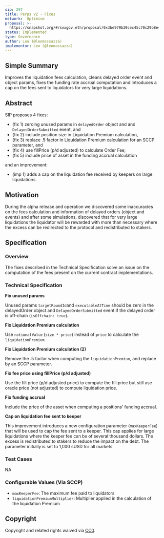 ```yaml
---
sip: 297
title: Perps V2 - Fixes
network:  Optimism
proposal: >- 
  https://snapshot.org/#/snxgov.eth/proposal/0x3be979b39cec45c70c29b8e41a4178dd74c7ce5fee536a18c1d0c3418ec89bff
status: Implemented
type: Governance
author: Leo (@leomassazza)
implementor: Leo (@leomassazza)
---
```


## Simple Summary

<!--"If you can't explain it simply, you don't understand it well enough." Simply describe the outcome the proposed changes intends to achieve. This should be non-technical and accessible to a casual community member.-->

Improves the liquidation fees calculation, cleans delayed order event and object params, fixes the funding rate accrual computation and introduces a cap on the fees sent to liquidators for very large liquidations.

## Abstract

<!--A short (~200 word) description of the proposed change, the abstract should clearly describe the proposed change. This is what *will* be done if the SIP is implemented, not *why* it should be done or *how* it will be done. If the SIP proposes deploying a new contract, write, "we propose to deploy a new contract that will do x".-->

SIP proposes 4 fixes: 

- (fix 1) zeroing unused params in `delayedOrder` object and and `DelayedOrderSubmitted` event, and
- (fix 2) include position size in Liquidation Premium calculation,
- (fix 3) replace .5 factor in Liquidation Premium calculation for an SCCP parameter, and
- (fix 4) use fillPrice (p/d adjusted) to calculate Order Fee;
- (fix 5) include price of asset in the funding accrual calculation

and an improvement: 

- (imp 1) adds a cap on the liquidation fee received by keepers on large liquidations.

## Motivation

<!--This is the problem statement. This is the *why* of the SIP. It should clearly explain *why* the current state of the protocol is inadequate.  It is critical that you explain *why* the change is needed, if the SIP proposes changing how something is calculated, you must address *why* the current calculation is inaccurate or wrong. This is not the place to describe how the SIP will address the issue!-->

During the alpha release and operation we discovered some inaccuracies on the fees calculation and information of delayed orders (object and events) and after some simulations, discovered that for very large liquidations the liquidator will be rewarded with more than necessary where the excess can be redirected to the protocol and redistributed to stakers. 


## Specification

### Overview

<!--This is a high level overview of *how* the SIP will solve the problem. The overview should clearly describe how the new feature will be implemented.-->

The fixes described in the Technical Specification solve an issue on the computation of the fees present on the current contract implementations.

### Technical Specification

<!--The technical specification should outline the public API of the changes proposed. That is, changes to any of the interfaces Synthetix currently exposes or the creations of new ones.-->

**Fix unused params**

Unused params `targetRoundId`and `executableAtTime` should be zero in the delayedOrder object and `DelayedOrderSubmitted` event if the delayed order is off-chain (`isOffchain: true`).

**Fix Liquidation Premium calculation**

Use `notionalValue` (`size * price`) instead of `price` to calculate the `liquidationPremium`.

**Fix Liquidation Premium calculation (2)**

Remove the .5 factor when computing the `liquidationPremium`, and replace by an SCCP parameter.

**Fix fee price using fillPrice (p/d adjusted)**

Use the fill price (p/d adjusted price) to compute the fill price but still use oracle price (not adjusted) to compute liquidation price.

**Fix funding accrual**

Include the price of the asset when computing a positions' funding accrual.

**Cap on liquidation fee sent to keeper**

This improvement introduces a new configuration parameter (`maxKeeperFee`) that will be used to cap the fee sent to a keeper. This cap applies for large liquidations where the keeper fee can be of several thousand dollars. The excess is redistributed to stakers to reduce the impact on the debt. The parameter initially is set to 1,000 sUSD for all markets

### Test Cases

NA

### Configurable Values (Via SCCP)

- `maxKeeperFee`: The maximum fee paid to liquidators
- `liquidationPremiumMultiplier`: Multiplier applied in the calculation of the liquidation Premium

## Copyright

Copyright and related rights waived via [CC0](https://creativecommons.org/publicdomain/zero/1.0/).
